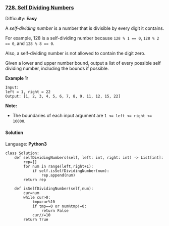 ### [728\. Self Dividing Numbers](https://leetcode.com/problems/self-dividing-numbers/)

Difficulty: **Easy**


A _self-dividing number_ is a number that is divisible by every digit it contains.

For example, 128 is a self-dividing number because `128 % 1 == 0`, `128 % 2 == 0`, and `128 % 8 == 0`.

Also, a self-dividing number is not allowed to contain the digit zero.

Given a lower and upper number bound, output a list of every possible self dividing number, including the bounds if possible.

**Example 1:**  

```
Input: 
left = 1, right = 22
Output: [1, 2, 3, 4, 5, 6, 7, 8, 9, 11, 12, 15, 22]
```

**Note:**

*   The boundaries of each input argument are `1 <= left <= right <= 10000`.

#### Solution

Language: **Python3**

```python3
class Solution:
    def selfDividingNumbers(self, left: int, right: int) -> List[int]:
        rep=[]
        for num in range(left,right+1):
            if self.isSelfDividingNumber(num):
                rep.append(num)
        return rep
    
    def isSelfDividingNumber(self,num):
        cur=num
        while cur>0:
            tmp=cur%10
            if tmp==0 or num%tmp!=0:
                return False
            cur//=10
        return True
```